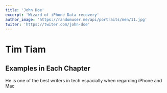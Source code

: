 ```yaml
---
title: 'John Doe'
excerpt: 'Wizard of iPhone Data recovery'
author_image: 'https://randomuser.me/api/portraits/men/11.jpg'
twiter: 'https://twiter.com/john-doe'
---
```


# Tim Tiam

## Examples in Each Chapter

He is one of the best writers in tech espacially when regarding iPhone and Mac
